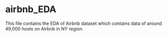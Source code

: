 # airbnb_EDA

This file contains the EDA of Airbnb dataset which contains data of around 49,000 hosts on Airbnb in NY region.
